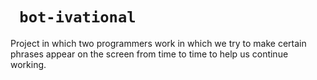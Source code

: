 # ``` bot-ivational```
Project in which two programmers work in which we try to make certain phrases appear on the screen from time to time to help us continue working.
